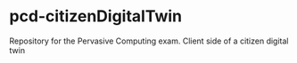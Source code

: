 # pcd-citizenDigitalTwin
Repository for the Pervasive Computing exam. Client side of a citizen digital twin
